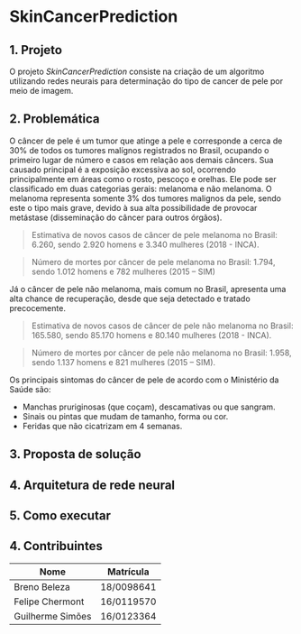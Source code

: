 # SkinCancerPrediction

## 1. Projeto

O projeto *SkinCancerPrediction* consiste na criação de um algoritmo utilizando redes neurais para determinação do tipo de cancer de pele por meio de imagem.

## 2. Problemática

O câncer de pele é um tumor que atinge a pele e corresponde a cerca de 30% de todos os tumores malígnos registrados no Brasil, ocupando o primeiro lugar de número e casos em relação aos demais câncers. Sua causado principal é a exposição excessiva ao sol, ocorrendo principalmente em áreas como o rosto, pescoço e orelhas. Ele pode ser classificado em duas categorias gerais: melanoma e não melanoma.
O melanoma representa somente 3% dos tumores malignos da pele, sendo este o tipo mais grave, devido à sua alta possibilidade de provocar metástase (disseminação do câncer para outros órgãos).

> Estimativa de novos casos de câncer de pele melanoma no Brasil: 6.260, sendo 2.920 homens e 3.340 mulheres (2018 - INCA).

> Número de mortes por câncer de pele melanoma no Brasil: 1.794, sendo 1.012 homens e 782 mulheres (2015 – SIM)

Já o câncer de pele não melanoma, mais comum no Brasil, apresenta uma alta chance de recuperação, desde que seja detectado e tratado precocemente.

> Estimativa de novos casos de câncer de pele não melanoma no Brasil: 165.580, sendo 85.170 homens e 80.140 mulheres (2018 - INCA).

> Número de mortes por câncer de pele não melanoma no Brasil: 1.958, sendo 1.137 homens e 821 mulheres (2015 – SIM).

Os principais sintomas do câncer de pele de acordo com o Ministério da Saúde são:
- Manchas pruriginosas (que coçam), descamativas ou que sangram.
- Sinais ou pintas que mudam de tamanho, forma ou cor.
- Feridas que não cicatrizam em 4 semanas.

## 3. Proposta de solução

## 4. Arquitetura de rede neural

## 5. Como executar

## 4. Contribuintes

| Nome | Matrícula |
| ------ | ------ |
| Breno Beleza | 18/0098641 |
| Felipe Chermont | 16/0119570 |
| Guilherme Simões | 16/0123364 |
